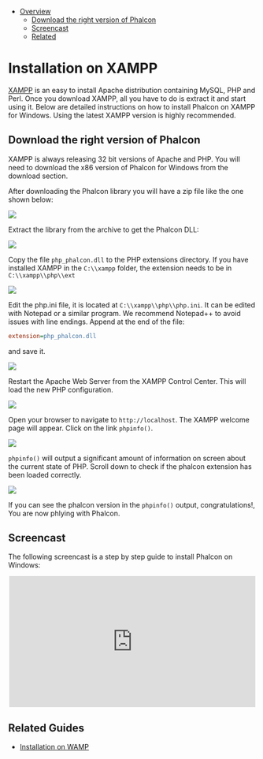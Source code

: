 <div class='article-menu' markdown='1'>

- [Overview](#overview)
    - [Download the right version of Phalcon](#phalcon)
    - [Screencast](#screencast)
    - [Related](#related)
    
</div>

<a name='overview'></a>
# Installation on XAMPP
[XAMPP](https://www.apachefriends.org/download.html) is an easy to install Apache distribution containing MySQL, PHP and Perl. Once you download XAMPP, all you have to do is extract it and start using it. Below are detailed instructions on how to install Phalcon on XAMPP for Windows. Using the latest XAMPP version is highly recommended.

<a name='phalcon'></a>
## Download the right version of Phalcon
XAMPP is always releasing 32 bit versions of Apache and PHP. You will need to download the x86 version of Phalcon for Windows from the download section.

After downloading the Phalcon library you will have a zip file like the one shown below:

![](/images/content/webserver-xampp-1.png)

Extract the library from the archive to get the Phalcon DLL:

![](/images/content/webserver-xampp-2.png)

Copy the file `php_phalcon.dll` to the PHP extensions directory. If you have installed XAMPP in the `C:\\xampp` folder, the extension needs to be in `C:\\xampp\\php\\ext`

![](/images/content/webserver-xampp-3.png)

Edit the php.ini file, it is located at `C:\\xampp\\php\\php.ini`. It can be edited with Notepad or a similar program. We recommend Notepad++ to avoid issues with line endings. Append at the end of the file: 

```ini
extension=php_phalcon.dll
```

and save it.

![](/images/content/webserver-xampp-4.png)

Restart the Apache Web Server from the XAMPP Control Center. This will load the new PHP configuration.

![](/images/content/webserver-xampp-5.png)

Open your browser to navigate to `http://localhost`. The XAMPP welcome page will appear. Click on the link `phpinfo()`.

![](/images/content/webserver-xampp-6.png)

`phpinfo()` will output a significant amount of information on screen about the current state of PHP. Scroll down to check if the phalcon extension has been loaded correctly.

![](/images/content/webserver-xampp-7.png)

If you can see the phalcon version in the `phpinfo()` output, congratulations!, You are now phlying with Phalcon.

<a name='screencast'></a>
## Screencast
The following screencast is a step by step guide to install Phalcon on Windows:

<div align="center">
  <iframe src="https://player.vimeo.com/video/40265988" 
          width="500" 
          height="266" 
          frameborder="0" webkitAllowFullScreen mozallowfullscreen allowFullScreen>
  </iframe>
</div>

<a name='related'></a>
## Related Guides
* [Installation on WAMP](/en/[[version]]/webserver-wamp)


